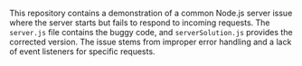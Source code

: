 This repository contains a demonstration of a common Node.js server issue where the server starts but fails to respond to incoming requests.  The `server.js` file contains the buggy code, and `serverSolution.js` provides the corrected version.  The issue stems from improper error handling and a lack of event listeners for specific requests.